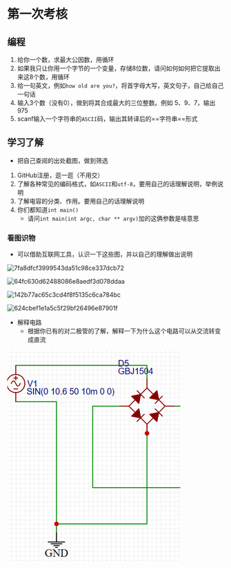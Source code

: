# 第一次考核

## 编程

1. 给你一个数，求最大公因数，用循环
2. 如果我只让你用一个字节的一个变量，存储8位数，请问如何如何把它提取出来这8个数，用循环
3. 给一句英文，例如`how old are you?`，将首字母大写，英文句子，自己给自己一句话
4. 输入3个数（没有0），做到将其合成最大的三位整数。例如 5、9、7，输出975
5. scanf输入一个字符串的`ASCII`码，输出其转译后的==字符串==形式

## 学习了解

- 把自己查阅的出处截图，做到筛选

1. GitHub注册，逛一逛（不用交）
2. 了解各种常见的编码格式，如`ASCII`和`utf-8`，要用自己的话理解说明，举例说明
3. 了解电容的分类、作用。要用自己的话理解说明
4. 你们都知道`int main()`
   - 请问`int main(int argc, char ** argv)`加的这俩参数是啥意思

### 看图识物

- 可以借助互联网工具，认识一下这些图，并以自己的理解做出说明

![7fa8dfcf3999543da51c98ce337dcb72](https://github.com/SunXun-creator/exam/blob/main/142b77ac65c3cd4f8f5135c6ca784bc.jpg)

![64fc630d62488086e8aedf3d078ddaa](https://github.com/SunXun-creator/exam/blob/main/64fc630d62488086e8aedf3d078ddaa.jpg)

![142b77ac65c3cd4f8f5135c6ca784bc](https://github.com/SunXun-creator/exam/blob/main/142b77ac65c3cd4f8f5135c6ca784bc.jpg)

![624cbef1e1a5c5f29bf26496e87901f](https://github.com/SunXun-creator/exam/blob/main/624cbef1e1a5c5f29bf26496e87901f.jpg)


- 解释电路
  - 根据你已有的对二极管的了解，解释一下为什么这个电路可以从交流转变成直流

![2a2f0bfe3cfbf0929504eb92671382c](https://github.com/SunXun-creator/-/blob/main/2a2f0bfe3cfbf0929504eb92671382c.png)
